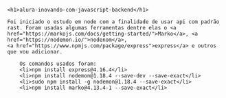 
    <h1>alura-inovando-com-javascript-backend</h1>

    Foi iniciado o estudo em node com a finalidade de usar api com padrão rast. Foram usadas algumas ferramentas dentre elas o <a href="https://markojs.com/docs/getting-started/">Marko</a>, <a href="https://nodemon.io/">nodenom</a>,
    <a href="https://www.npmjs.com/package/express">express</a> e outros que vou adicionar.
  
        Os comandos usados foram:
        <li>npm install express@4.16.4</li>
        <li>npm install nodemon@1.18.4 --save-dev --save-exact</li>
        <li>sudo npm install -g nodemon@1.18.4 --save-exact</li>
        <li>npm install marko@4.13.4-1 --save-exact</li>
  


